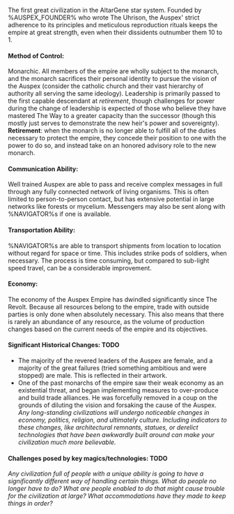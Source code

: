 The first great civilization in the AltarGene star system. Founded by %AUSPEX_FOUNDER% who wrote The Uhrison, the Auspex' strict adherence to its principles and meticulous reproduction rituals keeps the empire at great strength, even when their dissidents outnumber them 10 to 1.

#### Method of Control:
Monarchic. All members of the empire are wholly subject to the monarch, and the monarch sacrifices their personal identity to pursue the vision of the Auspex (consider the catholic church and their vast hierarchy of authority all serving the same ideology). Leadership is primarily passed to the first capable descendant at *retirement*, though challenges for power during the change of leadership is expected of those who believe they have mastered The Way to a greater capacity than the successor (though this mostly just serves to demonstrate the new heir's power and sovereignty).
**Retirement**: when the monarch is no longer able to fulfill all of the duties necessary to protect the empire, they concede their position to one with the power to do so, and instead take on an honored advisory role to the new monarch.
#### Communication Ability: 
Well trained Auspex are able to pass and receive complex messages in full through any fully connected network of living organisms. This is often limited to person-to-person contact, but has extensive potential in large networks like forests or mycelium. Messengers may also be sent along with %NAVIGATOR%s if one is available.
#### Transportation Ability:
%NAVIGATOR%s are able to transport shipments from location to location without regard for space or time. This includes strike pods of soldiers, when necessary. The process is time consuming, but compared to sub-light speed travel, can be a considerable improvement.
#### Economy:
The economy of the Auspex Empire has dwindled significantly since The Revolt. Because all resources belong to the empire, trade with outside parties is only done when absolutely necessary. This also means that there is rarely an abundance of any resource, as the volume of production changes based on the current needs of the empire and its objectives.
#### Significant Historical Changes: TODO
- The majority of the revered leaders of the Auspex are female, and a majority of the great failures (tried something ambitious and were stopped) are male. This is reflected in their artwork.
- One of the past monarchs of the empire saw their weak economy as an existential threat, and began implementing measures to over-produce and build trade alliances. He was forcefully removed in a coup on the grounds of diluting the vision and forsaking the cause of the Auspex.
*Any long-standing civilizations will undergo noticeable changes in economy, politics, religion, and ultimately culture. Including indicators to these changes, like architectural remnants, statues, or derelict technologies that have been awkwardly built around can make your civilization much more believable.*
#### Challenges posed by key magics/technologies: TODO
*Any civilization full of people with a unique ability is going to have a significantly different way of handling certain things. What do people no longer have to do? What are people enabled to do that might cause trouble for the civilization at large? What accommodations have they made to keep things in order?*